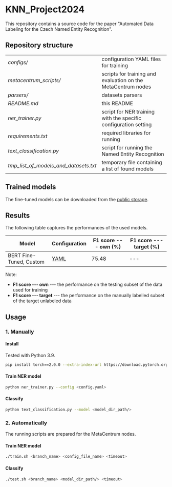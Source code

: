 # KNN_Project2024

This repository contains a source code for the paper "Automated Data Labeling for the Czech Named Entity Recognition".

## Repository structure

|   |   |
|---|---|
| *configs/* | configuration YAML files for training |
| *metacentrum_scripts/* | scripts for training and evaluation on the MetaCentrum nodes |
| *parsers/* | datasets parsers |
| *README.md* | this README |
| *ner_trainer.py* | script for NER training with the specific configuration setting |
| *requirements.txt* | required libraries for running |
| *text_classification.py* | script for running the Named Entity Recognition |
| *tmp_list_of_models_and_datasets.txt* | temporary file containing a list of found models |

## Trained models
The fine-tuned models can be downloaded from the [public storage](https://drive.google.com/drive/folders/1-4beN42ym1WDLJqviYmY0mOoxOyjH3ey?usp=sharing).

## Results
The following table captures the performances of the used models.

| Model                    | Configuration                              | F1 score --- own (%) | F1 score --- target (%) |
| ------------------------ | ------------------------------------------ | -------------------- | ----------------------- |
| BERT Fine-Tuned, Custom  | [YAML](configs/cnec_lr_5e5_12_epochs.yaml) | 75.48                | ---                     |

Note:
- **F1 score --- own** --- the performance on the testing subset of the data used for training
- **F1 score --- target** --- the performance on the manually labelled subset of the target unlabeled data

## Usage

### 1. Manually
#### Install
Tested with Python 3.9.
```bash
pip install torch==2.0.0 --extra-index-url https://download.pytorch.org/whl/cu113 -r requirements.txt
```
#### Train NER model
```bash
python ner_trainer.py --config <config.yaml>
```
#### Classify
```bash
python text_classification.py --model <model_dir_path/>
```

### 2. Automatically
The running scripts are prepared for the MetaCentrum nodes.

#### Train NER model
```bash
./train.sh <branch_name> <config_file_name> <timeout>
```

#### Classify
```bash
./test.sh <branch_name> <model_dir_path/> <timeout>
```
